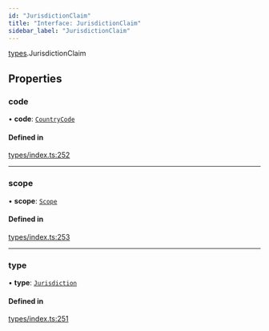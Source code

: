 ```yaml
---
id: "JurisdictionClaim"
title: "Interface: JurisdictionClaim"
sidebar_label: "JurisdictionClaim"
---
```


[types](../../../modules/Types/Types.md).JurisdictionClaim

## Properties

### code

• **code**: [`CountryCode`](../../../enums/Generated/Types/CountryCode/CountryCode.md)

#### Defined in

[types/index.ts:252](https://github.com/PolymeshAssociation/polymesh-sdk/blob/2d3ac2aea/src/types/index.ts#L252)

___

### scope

• **scope**: [`Scope`](../Scope/Scope.md)

#### Defined in

[types/index.ts:253](https://github.com/PolymeshAssociation/polymesh-sdk/blob/2d3ac2aea/src/types/index.ts#L253)

___

### type

• **type**: [`Jurisdiction`](../../../enums/Types/ClaimType/ClaimType.md#jurisdiction)

#### Defined in

[types/index.ts:251](https://github.com/PolymeshAssociation/polymesh-sdk/blob/2d3ac2aea/src/types/index.ts#L251)
